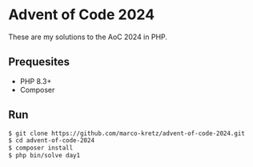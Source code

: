 # Advent of Code 2024

These are my solutions to the AoC 2024 in PHP.

## Prequesites

-   PHP 8.3+
-   Composer

## Run

```BASH
$ git clone https://github.com/marco-kretz/advent-of-code-2024.git
$ cd advent-of-code-2024
$ composer install
$ php bin/solve day1
```

